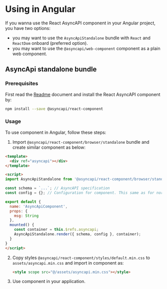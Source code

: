 # Using in Angular

If you wanna use the React AsyncAPI component in your Angular project, you have two options:

- you may want to use the `AsyncApiStandalone` bundle with `React` and `ReactDom` onboard (preferred option).
- you may want to use the `@asyncapi/web-component` component as a plain web component.

## AsyncApi standalone bundle

### Prerequisites

First read the [Readme](../../Readme.md) document and install the React AsyncAPI component by:

```sh
npm install --save @asyncapi/react-component
```

### Usage

To use component in Angular, follow these steps:

1. Import `@asyncapi/react-component/browser/standalone` bundle and create similar component as below:

  ```html
  <template>
    <div ref="asyncapi"></div>
  </template>

  <script>
  import AsyncApiStandalone from '@asyncapi/react-component/browser/standalone';

  const schema = `...`; // AsyncAPI specification
  const config = {}; // Configuration for component. This same as for normal React component

  export default {
    name: 'AsyncApiComponent',
    props: {
      msg: String
    },
    mounted() {
      const container = this.$refs.asyncapi;
      AsyncApiStandalone.render({ schema, config }, container);
    }
  }
  </script>
  ```

2. Copy styles `@asyncapi/react-component/styles/default.min.css` to `assets/asyncapi.min.css` and import in component as:

   ```html
   <style scope src="@/assets/asyncapi.min.css"></style>
   ```

3. Use component in your application.
